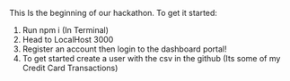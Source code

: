 This Is the beginning of our hackathon. 
To get it started:

1. Run npm i (In Terminal)
2. Head to LocalHost 3000
3. Register an account then login to the dashboard portal!
4. To get started create a user with the csv in the github (Its some of my Credit Card Transactions)
